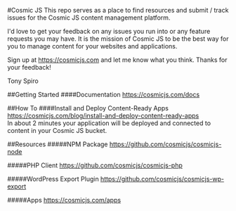#Cosmic JS
This repo serves as a place to find resources and submit / track issues for the Cosmic JS content management platform.

I'd love to get your feedback on any issues you run into or any feature requests you may have.  It is the mission of Cosmic JS to be the best way for you to manage content for your websites and applications.

Sign up at https://cosmicjs.com and let me know what you think.  Thanks for your feedback!

Tony Spiro

##Getting Started
####Documentation
https://cosmicjs.com/docs


##How To
####Install and Deploy Content-Ready Apps
https://cosmicjs.com/blog/install-and-deploy-content-ready-apps<br/>
In about 2 minutes your application will be deployed and connected to content in your Cosmic JS bucket.

##Resources
#####NPM Package
https://github.com/cosmicjs/cosmicjs-node

#####PHP Client
https://github.com/cosmicjs/cosmicjs-php

#####WordPress Export Plugin
https://github.com/cosmicjs/cosmicjs-wp-export

#####Apps
https://cosmicjs.com/apps

